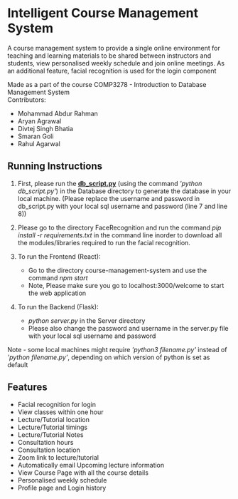 
# Intelligent Course Management System

A course management system to provide a single online environment for teaching and learning materials to be shared between instructors and students, view personalised weekly schedule and join online meetings. As an additional feature, facial recognition is used for the login component<br> 

Made as a part of the course COMP3278 - Introduction to Database Management System <br> 
Contributors: 
- Mohammad Abdur Rahman
- Aryan Agrawal 
- Divtej Singh Bhatia 
- Smaran Goli
- Rahul Agarwal 

## Running Instructions
1. First, please run the <b><u>db_script.py</u></b> (using the command <i>'python db_script.py'</i>) in the Database directory to generate the database in your local machine. (Please replace the username and password in db_script.py with your local sql username and password (line 7 and line 8))<br>

2. Please go to the directory FaceRecognition and run the command <i>pip install -r requirements.txt</i> in the command line inorder to download all the modules/libraries required to run the facial recognition.<br>

3. To run the Frontend (React): 
    - Go to the directory course-management-system and use the command <i>npm start</i> 
    - Note, Please make sure you go to localhost:3000/welcome to start the web application

4. To run the Backend (Flask): 
    - <i>python server.py</i> in the Server directory
    - Please also change the password and username in the server.py file with your local sql username and password

Note - some local machines might require <i>'python3 filename.py'</i> instead of <i>'python filename.py'</i>, depending on which version of python is set as default 

## Features

- Facial recognition for login
- View classes within one hour
- Lecture/Tutorial location
- Lecture/Tutorial timings
- Lecture/Tutorial Notes
- Consultation hours
- Consultation location
- Zoom link to lecture/tutorial
- Automatically email Upcoming lecture information
- View Course Page with all the course details
- Personalised weekly schedule
- Profile page and Login history